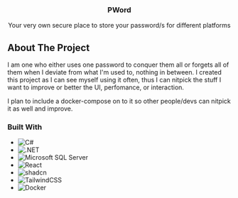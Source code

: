 <div align=center>
<h3>PWord</h3>
<p>Your very own secure place to store your password/s for different platforms</p>
</div>



## About The Project

I am one who either uses one password to conquer them all or forgets all of them when I deviate from what I'm used to, nothing in between.
I created this project as I can see myself using it often, thus I can nitpick the stuff I want to improve or better the UI, perfomance, or
interaction. 

I plan to include a docker-compose on to it so other people/devs can nitpick it as well and improve.

### Built With

* ![C#][C#]
* ![.NET][.NET]
* ![Microsoft SQL Server][SQL]
* ![React][React.js]
* ![shadcn][shadcn]
* ![TailwindCSS][TailwindCSS]
* ![Docker][Docker]


















[React.js]: https://img.shields.io/badge/React-%2320232a.svg?logo=react&logoColor=%2361DAFB
[C#]: https://custom-icon-badges.demolab.com/badge/C%23-%23239120.svg?logo=cshrp&logoColor=white
[SQL]: https://custom-icon-badges.demolab.com/badge/Microsoft%20SQL%20Server-CC2927?logo=mssqlserver-white&logoColor=white
[.NET]: https://img.shields.io/badge/.NET-512BD4?logo=dotnet&logoColor=fff
[Docker]: https://img.shields.io/badge/Docker-2496ED?logo=docker&logoColor=fff
[shadcn]: https://img.shields.io/badge/shadcn%2Fui-000?logo=shadcnui&logoColor=fff
[TailwindCSS]: https://img.shields.io/badge/Tailwind%20CSS-%2338B2AC.svg?logo=tailwind-css&logoColor=white